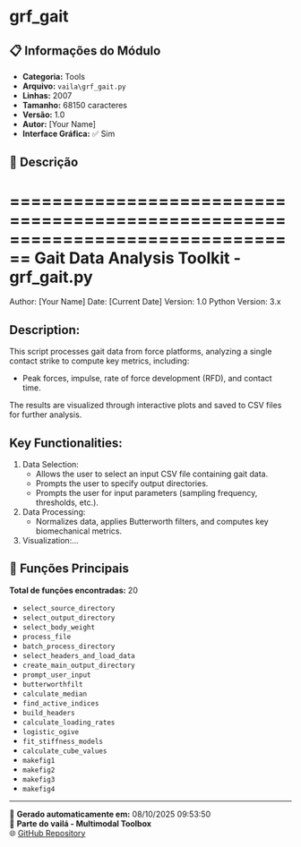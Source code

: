 # grf_gait

## 📋 Informações do Módulo

- **Categoria:** Tools
- **Arquivo:** `vaila\grf_gait.py`
- **Linhas:** 2007
- **Tamanho:** 68150 caracteres
- **Versão:** 1.0
- **Autor:** [Your Name]
- **Interface Gráfica:** ✅ Sim

## 📖 Descrição


================================================================================
Gait Data Analysis Toolkit - grf_gait.py
================================================================================
Author: [Your Name]
Date: [Current Date]
Version: 1.0
Python Version: 3.x

Description:
------------
This script processes gait data from force platforms, analyzing a single
contact strike to compute key metrics, including:
- Peak forces, impulse, rate of force development (RFD), and contact time.

The results are visualized through interactive plots and saved to CSV files for
further analysis.

Key Functionalities:
---------------------
1. Data Selection:
   - Allows the user to select an input CSV file containing gait data.
   - Prompts the user to specify output directories.
   - Prompts the user for input parameters (sampling frequency, thresholds, etc.).
2. Data Processing:
   - Normalizes data, applies Butterworth filters, and computes key biomechanical metrics.
3. Visualization:...

## 🔧 Funções Principais

**Total de funções encontradas:** 20

- `select_source_directory`
- `select_output_directory`
- `select_body_weight`
- `process_file`
- `batch_process_directory`
- `select_headers_and_load_data`
- `create_main_output_directory`
- `prompt_user_input`
- `butterworthfilt`
- `calculate_median`
- `find_active_indices`
- `build_headers`
- `calculate_loading_rates`
- `logistic_ogive`
- `fit_stiffness_models`
- `calculate_cube_values`
- `makefig1`
- `makefig2`
- `makefig3`
- `makefig4`




---

📅 **Gerado automaticamente em:** 08/10/2025 09:53:50  
🔗 **Parte do vailá - Multimodal Toolbox**  
🌐 [GitHub Repository](https://github.com/vaila-multimodaltoolbox/vaila)
